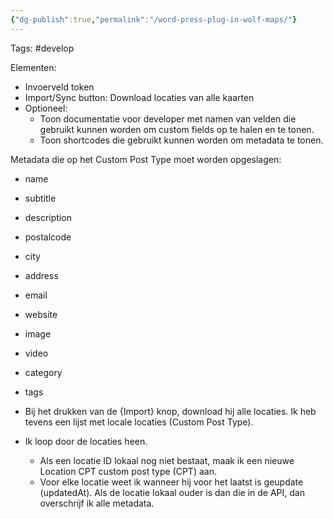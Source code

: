 ```yaml
---
{"dg-publish":true,"permalink":"/word-press-plug-in-wolf-maps/"}
---
```


Tags: #develop

Elementen:
- Invoerveld token
- Import/Sync button: Download locaties van alle kaarten
- Optioneel: 
	- Toon documentatie voor developer met namen van velden die gebruikt kunnen worden om custom fields op te halen en te tonen.
	- Toon shortcodes die gebruikt kunnen worden om metadata te tonen.

Metadata die op het Custom Post Type moet worden opgeslagen:
- name 
- subtitle 
- description
- postalcode 
- city
- address
- email
- website
- image
- video
- category
- tags

- Bij het drukken van de {Import} knop, download hij alle locaties. Ik heb tevens een lijst met locale locaties (Custom Post Type).
- Ik loop door de locaties heen. 
	- Als een locatie ID lokaal nog niet bestaat, maak ik een nieuwe Location CPT custom post type (CPT) aan. 
	 - Voor elke locatie weet ik wanneer hij voor het laatst is geupdate (updatedAt). Als de locatie lokaal ouder is dan die in de API, dan overschrijf ik alle metadata.